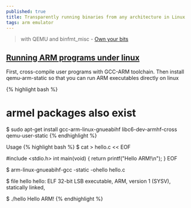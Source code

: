 ```yaml
---
published: true
title: Transparently running binaries from any architecture in Linux
tags: arm emulator
---
```

> with QEMU and binfmt_misc - [Own your bits](https://ownyourbits.com/)

## [Running ARM programs under linux](https://gist.github.com/luk6xff/9f8d2520530a823944355e59343eadc1#running-arm-programs-under-linux-without-starting-qemu-vm)
First, cross-compile user programs with GCC-ARM toolchain. Then install qemu-arm-static so that you can run ARM executables directly on linux

{% highlight bash %}
# armel packages also exist
$ sudo apt-get install gcc-arm-linux-gnueabihf libc6-dev-armhf-cross qemu-user-static
{% endhighlight %} 

Usage
{% highlight bash %}
$ cat > hello.c << EOF

#include <stdio.h>
int main(void) { return printf("Hello ARM!\n"); }
EOF

$ arm-linux-gnueabihf-gcc -static  -ohello hello.c

$ file hello
hello: ELF 32-bit LSB executable, ARM, version 1 (SYSV), statically linked,

$ ./hello
Hello ARM!
{% endhighlight %}
